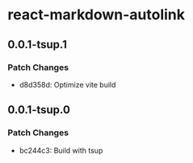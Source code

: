 # react-markdown-autolink

## 0.0.1-tsup.1

### Patch Changes

- d8d358d: Optimize vite build

## 0.0.1-tsup.0

### Patch Changes

- bc244c3: Build with tsup
